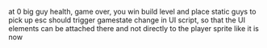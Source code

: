 at 0 big guy health, game over, you win
build level and place static guys to pick up
esc should trigger gamestate change in UI script, so that the UI elements can be attached there and not directly to the player sprite like it is now